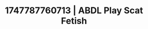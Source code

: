 ---
categories:
- Lustful narration
- Erogenous zones
- Erotic tension build
- Mindful pleasure
- Caressing curves
image: /assets/images/1747787760713.jpg
layout: post
seo:
  description: Featured content with high-quality ABDL Play, Scat Fetish. HD images
    available.
  keywords: ABDL Play, Scat Fetish
  og_image: /assets/images/1747787760713.jpg
  schema_type: VisualArtwork
tags:
- ABDL Play
- Scat Fetish
- '#1747787760713'
title: 1747787760713 | ABDL Play Scat Fetish
---